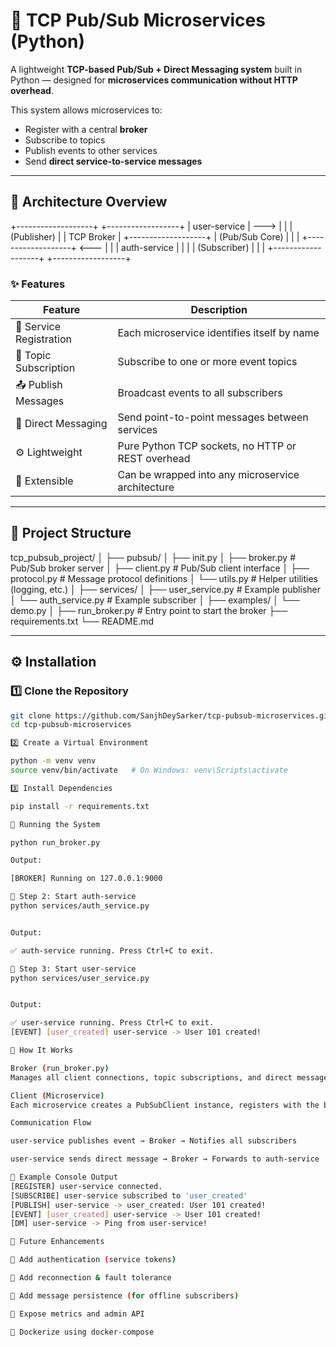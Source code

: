 # 🚀 TCP Pub/Sub Microservices (Python)

A lightweight **TCP-based Pub/Sub + Direct Messaging system** built in Python — designed for **microservices communication without HTTP overhead**.

This system allows microservices to:
- Register with a central **broker**
- Subscribe to topics
- Publish events to other services
- Send **direct service-to-service messages**

---

## 🧱 Architecture Overview

+-------------------+ +------------------+
| user-service | ---> | |
| (Publisher) | | TCP Broker |
+-------------------+ | (Pub/Sub Core) |
| |
+-------------------+ <--- | |
| auth-service | | |
| (Subscriber) | | |
+-------------------+ +------------------+


### ✨ Features

| Feature | Description |
|----------|-------------|
| 🧩 Service Registration | Each microservice identifies itself by name |
| 📡 Topic Subscription | Subscribe to one or more event topics |
| 📤 Publish Messages | Broadcast events to all subscribers |
| 💬 Direct Messaging | Send point-to-point messages between services |
| ⚙️ Lightweight | Pure Python TCP sockets, no HTTP or REST overhead |
| 🧠 Extensible | Can be wrapped into any microservice architecture |

---

## 📁 Project Structure

tcp_pubsub_project/
│
├── pubsub/
│ ├── init.py
│ ├── broker.py # Pub/Sub broker server
│ ├── client.py # Pub/Sub client interface
│ ├── protocol.py # Message protocol definitions
│ └── utils.py # Helper utilities (logging, etc.)
│
├── services/
│ ├── user_service.py # Example publisher
│ └── auth_service.py # Example subscriber
│
├── examples/
│ └── demo.py
│
├── run_broker.py # Entry point to start the broker
├── requirements.txt
└── README.md

---

## ⚙️ Installation

### 1️⃣ Clone the Repository
```bash
git clone https://github.com/SanjhDeySarker/tcp-pubsub-microservices.git
cd tcp-pubsub-microservices

2️⃣ Create a Virtual Environment

python -m venv venv
source venv/bin/activate   # On Windows: venv\Scripts\activate

3️⃣ Install Dependencies

pip install -r requirements.txt

🚀 Running the System

python run_broker.py

Output:

[BROKER] Running on 127.0.0.1:9000

🧩 Step 2: Start auth-service
python services/auth_service.py


Output:

✅ auth-service running. Press Ctrl+C to exit.

🧩 Step 3: Start user-service
python services/user_service.py


Output:

✅ user-service running. Press Ctrl+C to exit.
[EVENT] [user_created] user-service -> User 101 created!

🧠 How It Works

Broker (run_broker.py)
Manages all client connections, topic subscriptions, and direct messages.

Client (Microservice)
Each microservice creates a PubSubClient instance, registers with the broker, subscribes to topics, and can publish or message other services.

Communication Flow

user-service publishes event → Broker → Notifies all subscribers

user-service sends direct message → Broker → Forwards to auth-service

💬 Example Console Output
[REGISTER] user-service connected.
[SUBSCRIBE] user-service subscribed to 'user_created'
[PUBLISH] user-service -> user_created: User 101 created!
[EVENT] [user_created] user-service -> User 101 created!
[DM] user-service -> Ping from user-service!

🧱 Future Enhancements

🔐 Add authentication (service tokens)

🧵 Add reconnection & fault tolerance

🧩 Add message persistence (for offline subscribers)

🧰 Expose metrics and admin API

🐳 Dockerize using docker-compose


